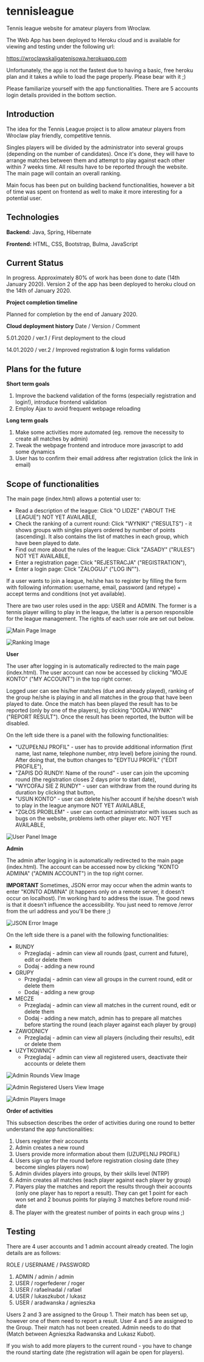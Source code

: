 # tennisleague
Tennis league website for amateur players from Wroclaw. 

The Web App has been deployed to Heroku cloud and is available for viewing and testing under the following url: 

https://wroclawskaligatenisowa.herokuapp.com

Unfortunately, the app is not the fastest due to having a basic, free heroku plan and it takes a while to load the page properly. Please bear with it ;)

Please familiarize yourself with the app functionalities. There are 5 accounts login details provided in the bottom section.

## Introduction

The idea for the Tennis League project is to allow amateur players from Wroclaw play friendly, competitive tennis.
 
Singles players will be divided by the administrator into several groups (depending on the number of candidates). 
Once it's done, they will have to arrange matches between them and attempt to play against each other within 7 weeks time.
All results have to be reported through the website. The main page will contain an overall ranking.

Main focus has been put on building backend functionalities, however a bit of time was spent on frontend as well to make it more interesting for a potential user.

## Technologies

**Backend:** Java, Spring, Hibernate

**Frontend:** HTML, CSS, Bootstrap, Bulma, JavaScript

## Current Status

In progress. Approximately 80% of work has been done to date (14th January 2020).
Version 2 of the app has been deployed to heroku cloud on the 14th of January 2020.

**Project completion timeline**

Planned for completion by the end of January 2020.

**Cloud deployment history**
Date / Version / Comment

5.01.2020 / ver.1 / First deployment to the cloud

14.01.2020 / ver.2 / Improved registration & login forms validation

## Plans for the future

**Short term goals**
1. Improve the backend validation of the forms (especially registration and login!), introduce frontend validation
2. Employ Ajax to avoid frequent webpage reloading 

**Long term goals**
1. Make some activities more automated (eg. remove the necessity to create all matches by admin)
2. Tweak the webpage frontend and introduce more javascript to add some dynamics
3. User has to confirm their email address after registration (click the link in email)
 

## Scope of functionalities

The main page (index.html) allows a potential user to:
* Read a description of the league: Click "O LIDZE" ("ABOUT THE LEAGUE") NOT YET AVAILABLE, 
* Check the ranking of a current round: Click "WYNIKI" ("RESULTS") - it shows groups with singles players ordered by number of points (ascending). It also contains the list of matches in each group, which have been played to date.
* Find out more about the rules of the league: Click "ZASADY" ("RULES") NOT YET AVAILABLE,
* Enter a registration page: Click "REJESTRACJA" ("REGISTRATION"),
* Enter a login page: Click "ZALOGUJ" ("LOG IN"").

If a user wants to join a league, he/she has to register by filling the form with following information: username, email, password (and retype) + accept terms and conditions (not yet available).

There are two user roles used in the app: USER and ADMIN. The former is a tennis player willing to play in the league, the latter is a person responsible for the league management.
The rights of each user role are set out below.

![Main Page Image](https://github.com/maciejdluzen/tennisleague/tree/master/src/main/resources/static/public_html/readme_images/index_view.png)

![Ranking Image](https://github.com/maciejdluzen/tennisleague/tree/master/src/main/resources/static/public_html/readme_images/ranking_view.png)

**User**

The user after logging in is automatically redirected to the main page (index.html). The user account can now be accessed by clicking "MOJE KONTO" ("MY ACCOUNT") in the top right corner.

Logged user can see his/her matches (due and already played), ranking of the group he/she is playing in and all matches in the group that have been played to date.
Once the match has been played the result has to be reported (only by one of the players), by clicking "DODAJ WYNIK" ("REPORT RESULT"). Once the result has been reported, the button will be disabled.

On the left side there is a panel with the following functionalities:
* "UZUPEŁNIJ PROFIL" - user has to provide additional information (first name, last name, telephone number, ntrp level) before joining the round. After doing that, the button changes to "EDYTUJ PROFIL" ("EDIT PROFILE"),
* "ZAPIS DO RUNDY: Name of the round" - user can join the upcoming round (the registration closes 2 days prior to start date),
* "WYCOFAJ SIE Z RUNDY" - user can withdraw from the round during its duration by clicking that button,
* "USUN KONTO" - user can delete his/her account if he/she doesn't wish to play in the league anymore NOT YET AVAILABLE,
* "ZGŁOS PROBLEM" - user can contact administrator with issues such as bugs on the website, problems iwth other player etc. NOT YET AVAILABLE,

![User Panel Image](https://github.com/maciejdluzen/tennisleague/tree/master/src/main/resources/static/public_html/readme_images/user_panel_view.png)

**Admin**

The admin after logging in is automatically redirected to the main page (index.html). The account can be accessed now by clicking "KONTO ADMINA" ("ADMIN ACCOUNT") in the top right corner.

**IMPORTANT** Sometimes, JSON error may occur when the admin wants to enter "KONTO ADMINA" (it happens only on a remote server, it doesn't occur on localhost). I'm working hard to address the issue. The good news is that it doesn't influence the accessibility. You just need to remove /error from the url address and you'll be there ;)

![JSON Error Image](https://github.com/maciejdluzen/tennisleague/tree/master/src/main/resources/static/public_html/readme_images/jsonerror.png)

On the left side there is a panel with the following functionalities:
* RUNDY
    - Przegladaj - admin can view all rounds (past, current and future), edit or delete them
    - Dodaj - adding a new round
* GRUPY
    - Przegladaj - admin can view all groups in the current round, edit or delete them
    - Dodaj - adding a new group
* MECZE 
    - Przegladaj - admin can view all matches in the current round, edit or delete them
    - Dodaj - adding a new match, admin has to prepare all matches before starting the round (each player against each player by group)
* ZAWODNICY
    - Przegladaj - admin can view all players (including their results), edit or delete them
* UZYTKOWNICY
    - Przegladaj - admin can view all registered users, deactivate their accounts or delete them

![Admin Rounds View Image](https://github.com/maciejdluzen/tennisleague/tree/master/src/main/resources/static/public_html/readme_images/admin_rounds_view.png)

![Admin Registered Users View Image](https://github.com/maciejdluzen/tennisleague/tree/master/src/main/resources/static/public_html/readme_images/admin_registered_users.png)

![Admin Players Image](https://github.com/maciejdluzen/tennisleague/tree/master/src/main/resources/static/public_html/readme_images/admin_players_view.png)

**Order of activities**

This subsection describes the order of activities during one round to better understand the app functionalities:
1. Users register their accounts
2. Admin creates a new round
3. Users provide more information about them (UZUPELNIJ PROFIL)
4. Users sign up for the round before registration closing date (they become singles players now)
5. Admin divides players into groups, by their skills level (NTRP)
6. Admin creates all matches (each player against each player by group)
7. Players play the matches and report the results through their accounts (only one player has to report a result).
They can get 1 point for each won set and 2 bounus points for playing 3 matches before round mid-date
8. The player with the greatest number of points in each group wins ;)

## Testing

There are 4 user accounts and 1 admin account already created. The login details are as follows:

ROLE / USERNAME / PASSWORD

1. ADMIN / admin / admin
2. USER / rogerfederer / roger
3. USER / rafaelnadal / rafael
4. USER / lukaszkubot / lukasz
5. USER / aradwanska / agnieszka

Users 2 and 3 are assigned to the Group 1. Their match has been set up, however one of them need to report a result.
User 4 and 5 are assigned to the Group. Their match has not been created. Admin needs to do that (Match between Agnieszka Radwanska and Lukasz Kubot).

If you wish to add more players to the current round - you have to change the round starting date (the registration will again be open for players).

